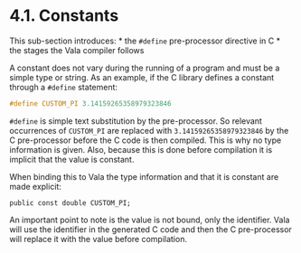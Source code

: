 # 4.1. Constants

This sub-section introduces: * the `#define` pre-processor directive in
C * the stages the Vala compiler follows

A constant does not vary during the running of a program and must be a
simple type or string. As an example, if the C library defines a
constant through a `#define` statement:

```c
#define CUSTOM_PI 3.14159265358979323846
```

`#define` is simple text substitution by the pre-processor. So relevant
occurrences of `CUSTOM_PI` are replaced with `3.14159265358979323846` by
the C pre-processor before the C code is then compiled. This is why no
type information is given. Also, because this is done before compilation
it is implicit that the value is constant.

When binding this to Vala the type information and that it is constant
are made explicit:

```vala
public const double CUSTOM_PI;
```

An important point to note is the value is not bound, only the
identifier. Vala will use the identifier in the generated C code and
then the C pre-processor will replace it with the value before
compilation.
